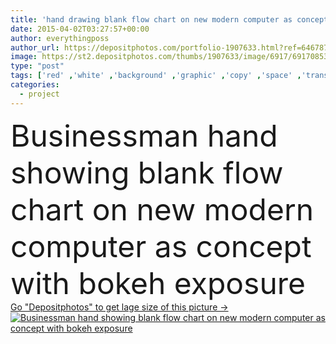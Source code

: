 ```yaml
---
title: 'hand drawing blank flow chart on new modern computer as concept'
date: 2015-04-02T03:27:57+00:00
author: everythingposs
author_url: https://depositphotos.com/portfolio-1907633.html?ref=64678756
image: https://st2.depositphotos.com/thumbs/1907633/image/6917/69170853/api_thumb_450.jpg?forcejpeg=true
type: "post"
tags: ['red' ,'white' ,'background' ,'graphic' ,'copy' ,'space' ,'transparent' ,'box' ,'business' ,'empty' ,'board' ,'connection' ,'hand' ,'concept' ,'flow' ,'structure' ,'blank' ,'screen' ,'development' ,'writing' ,'pen' ,'seminar' ,'drawing' ,'Presentation' ,'education' ,'project' ,'strategy' ,'map' ,'plan' ,'vision' ,'analyzing' ,'conceptual' ,'leadership' ,'training' ,'organization' ,'virtual' ,'graph' ,'management' ,'chart' ,'teaching' ,'scheme' ,'diagram' ,'marker' ,'Sketching' ,'whiteboard' ,'lecture' ,'demonstration' ,'brainstorming' ,'coach' ,'flowchart' ]
categories: 
  - project
---
```

<div aling="center">
            <font size="60"> Businessman hand showing  blank flow chart on new modern computer as concept with bokeh exposure</font>   
</div>
<div>
    <a href='https://depositphotos.com/69170853/stock-photo-hand-drawing-blank-flow-chart.html?ref=64678756' target=_blank > Go "Depositphotos" to get lage size of this picture ->
        <img href='https://depositphotos.com/69170853/stock-photo-hand-drawing-blank-flow-chart.html?ref=64678756' src='https://st2.depositphotos.com/1907633/6917/i/950/depositphotos_69170853-stock-photo-hand-drawing-blank-flow-chart.jpg?forcejpeg=true' alt='Businessman hand showing  blank flow chart on new modern computer as concept with bokeh exposure' >
    </a>
</div>
